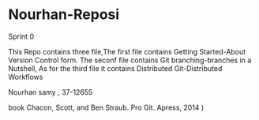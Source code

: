 # Nourhan-Reposi
 Sprint 0
 
 This Repo contains three file,The first file contains Getting Started-About Version Control form. The seconf file contains   Git branching-branches in a Nutshell, As for the third file it contains Distributed Git-Distributed Workflows

 Nourhan samy , 37-12655
 
 book Chacon, Scott, and Ben Straub. Pro Git. Apress, 2014 )


